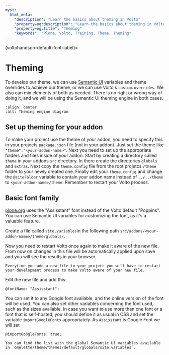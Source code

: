 ```yaml
---
myst:
  html_meta:
    "description": "Learn the basics about theming in Volto"
    "property=og:description": "Learn the basics about theming in Volto"
    "property=og:title": "Theming"
    "keywords": "Plone, Volto, Training, Theme, Theming"
---
```


(voltohandson-default-font-label)=

# Theming

To develop our theme, we can use [Semantic UI](https://react.semantic-ui.com/) variables and theme overrides to achieve our theme, or we can use Volto's `custom.overrides`. We also can mix elements of both as needed. There is no right or wrong way of doing it, and we will be using the Semantic UI theming engine in both cases.

```{image} _static/theming_engine.png
:align: center
:alt: Theming engine diagram
```

## Set up theming for your addon

To make your project use the theme of your addon, you need to specify this in your projects `package.json` file (not in your addon). Just set the theme like `"theme":"<your-addon-name>"`. Next you need to set up the appropriate folders and files inside of your addon. Start by creating a directory called `theme` in your addons `src` directory. In there create the directories `globals` and `extras`. Next copy the `theme.config` file from the root projetcs `/theme` folder to your newly created one.
Finally edit your `theme.config` and change the `@siteFolder` variable to contain your addon name instead of `../../theme` to `<your-addon-name>/theme`. Remember to restart your Volto process.

## Basic font family

[plone.org](plone.org) uses the "Assisstant" font instead of the Volto default "Poppins". You can use Semantic UI variables for customizing the font, as it's a valuable feature.

Create a file called `site.variables`in the following path `src/addons/<your-addon-name>/theme/globals/`.

Now you need to restart Volto once again to make it aware of the new file. From now on changes in this file will be automatically applied upon save and you will see the results in your browser.

```{note}
Everytime you add a new file to your project you will have to restart your development process to make Volto aware of your new file.
```

Edit the new file and add this:

```less
@fontName: "Assisstant";
```

You can set it to any Google font available, and the online version of the font will be used.
You can also set other variables concerning the font used, such as the sizes available.
In case you want to use more than one font or a font that is self-hosted,
you should define it as usual in CSS and set the variable `importGoogleFonts` appropriately. As `Assisstant` is Google Font we will set

```less
@importGoogleFonts: true;
```

```{tip}
You can find the list with the global Semantic UI variables available in `omelette/theme/themes/default/globals/site.variables`.
```


